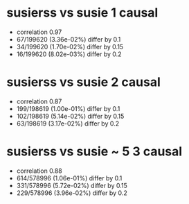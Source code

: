 # susierss vs susie  1 causal

- correlation 0.97
- 67/199620 (3.36e-02%) differ by 0.1
- 34/199620 (1.70e-02%) differ by 0.15
- 16/199620 (8.02e-03%) differ by 0.2


# susierss vs susie  2 causal

- correlation 0.87
- 199/198619 (1.00e-01%) differ by 0.1
- 102/198619 (5.14e-02%) differ by 0.15
- 63/198619 (3.17e-02%) differ by 0.2


# susierss vs susie  ~ 5 3 causal

- correlation 0.88
- 614/578996 (1.06e-01%) differ by 0.1
- 331/578996 (5.72e-02%) differ by 0.15
- 229/578996 (3.96e-02%) differ by 0.2


